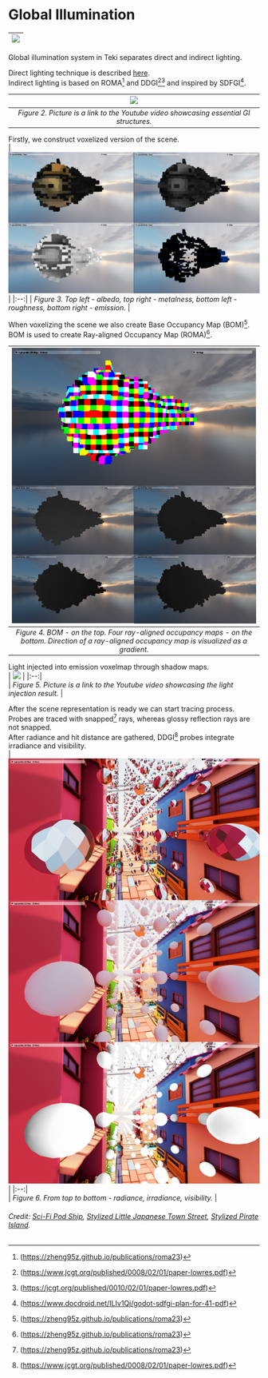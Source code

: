 # Global Illumination  

| ![](images/indirect_dif.png) |  
|:--:| 

Global illumination system in Teki separates direct and indirect lighting.  

Direct lighting technique is described [here](clustering.md).  
Indirect lighting is based on ROMA[^1] and DDGI[^2][^3] and inspired by SDFGI[^4].  

| [![](https://img.youtube.com/vi/uE60-Oa3BBM/0.jpg)](https://youtu.be/uE60-Oa3BBM) |  
|:--:| 
| *Figure 2. Picture is a link to the Youtube video showcasing essential GI structures.* |  


Firstly, we construct voxelized version of the scene.  
| ![](images/scene_vox_rep.png) |
|:--:| 
| *Figure 3. Top left - albedo, top right - metalness, bottom left - roughness, bottom right - emission.* |

When voxelizing the scene we also create Base Occupancy Map (BOM)[^1].  
BOM is used to create Ray-aligned Occupancy Map (ROMA)[^1].  

| ![](images/bom_roma_examples.png) |
|:--:|   
| *Figure 4. BOM - on the top. Four ray-aligned occupancy maps - on the bottom. Direction of a ray-aligned occupancy map is visualized as a gradient.* |  

Light injected into emission voxelmap through shadow maps.  
| [![](https://img.youtube.com/vi/ije4D_CITlk/0.jpg)](https://youtu.be/ije4D_CITlk) |
|:--:|   
| *Figure 5. Picture is a link to the Youtube video showcasing the light injection result.* |  

After the scene representation is ready we can start tracing process.  
Probes are traced with snapped[^1] rays, whereas glossy reflection rays are not snapped.  
After radiance and hit distance are gathered, DDGI[^2] probes integrate irradiance and visibility.  
| ![](images/probes.png) |
|:--:|   
| *Figure 6. From top to bottom - radiance, irradiance, visibility.* | 

###### Credit: [Sci-Fi Pod Ship](https://sketchfab.com/3d-models/sci-fi-personal-space-pod-shipweekly-challenge-b158f01dd4a9416fb689ca4401856e7a), [Stylized Little Japanese Town Street](https://sketchfab.com/3d-models/stylized-little-japanese-town-street-200fc33b8a2b4da98e71590feeb255a8), [Stylized Pirate Island](https://sketchfab.com/3d-models/stylised-pirate-island-97146d4981754203b91e6ca83543f2ba).

[^1]:(https://zheng95z.github.io/publications/roma23)
[^2]:(https://www.jcgt.org/published/0008/02/01/paper-lowres.pdf)
[^3]:(https://jcgt.org/published/0010/02/01/paper-lowres.pdf)
[^4]:(https://www.docdroid.net/ILIv1Qj/godot-sdfgi-plan-for-41-pdf)
